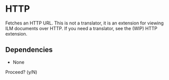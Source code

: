# HTTP

Fetches an HTTP URL. This is not a translator, it is an extension for viewing ILM documents over HTTP. If you need a translator, see the (WIP) HTTP extension.

## Dependencies

- None

Proceed? (y/N) 